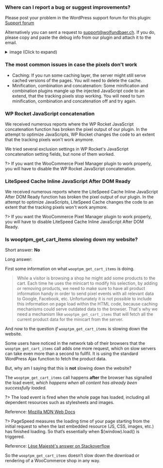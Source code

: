 ### Where can I report a bug or suggest improvements?

Please post your problem in the WordPress support forum for this plugin: [Support forum](https://wordpress.org/support/plugin/woocommerce-google-adwords-conversion-tracking-tag)

Alternatively you can sent a request to [support@wolfundbaer.ch](mailto:support@wolfundbaer.ch). If you do, please copy and paste the debug info from our plugin and attach it to the email. 

<details>
<summary>image (Click to expand)</summary>

![Copy the debug info](_media/copy-debug-info.png)
</details>

### The most common issues in case the pixels don't work

- Caching: If you run some caching layer, the server might still serve cached versions of the pages. You will need to delete the cache.
- Minification, combination and concatenation: Some minification and combination plugins mangle up the injected JavaScript code to an extend, that the tracking pixels stop working. You will need to turn minification, combination and concatenation off and try again. 


### WP Rocket JavaScript concatenation

We received numerous reports where the WP Rocket JavaScript concatenation function has broken the pixel output of our plugin. In the attempt to optimize JavaScripts, WP Rocket changes the code to an extent that the tracking pixels won't work anymore. 
 
We tried several exclusion settings in WP Rocket's JavaScript concatenation setting fields, but none of them worked. 
 
?> If you want the WooCommerce Pixel Manager plugin to work properly, you will have to disable the WP Rocket JavaScript concatenation.

### LiteSpeed Cache Inline JavaScript After DOM Ready

We received numerous reports where the LiteSpeed Cache Inline JavaScript After DOM Ready function has broken the pixel output of our plugin. In the attempt to optimize JavaScripts, LiteSpeed Cache changes the code to an extent that the tracking pixels won't work anymore. 

?> If you want the WooCommerce Pixel Manager plugin to work properly, you will have to disable LiteSpeed Cache Inline JavaScript After DOM Ready.

### Is wooptpm_get_cart_items slowing down my website?

Short answer: **No**

Long answer: 

First some information on what `wooptpm_get_cart_items` is doing. 

> While a visitor is browsing a shop he might add some products to the cart. Each time he uses the minicart to modify his selection, by adding or removing products, we need to make sure to have all product information handy in order to send pixel events with all relevant data to Google, Facebook, etc. Unfortunately it is not possible to include this information on page load within the HTML code, because caching mechanisms could serve outdated data to the browser. That's why we need a mechanism like `wooptpm_get_cart_items` that will fetch all the current product data for the minicart from the server. 

And now to the question *if* `wooptpm_get_cart_items` is slowing down the website. 

Some users have noticed in the network tab of their browsers that the `wooptpm_get_cart_items` call adds one more request, which on slow servers can take even more than a second to fullfil. It is using the standard WordPress Ajax function to fetch the product data. 

But, why am I saying that this is **not** slowing down the website? 

The `wooptpm_get_cart_items` call happens **after** the browser has signalled the load event, *which happens when all content has already been successfully loaded*.

?> The load event is fired when the whole page has loaded, including all dependent resources such as stylesheets and images.

Reference: [Mozilla MDN Web Docs](https://developer.mozilla.org/en-US/docs/Web/API/Window/load_event)

?> PageSpeed measures the loading time of your page starting from the initial request to when the last embedded resource (JS, CSS, images, etc.) has finished loading. So that’s essentially when $(window).load() is triggered.

Reference: [Lèse Majesté's answer on Stackoverflow](https://webmasters.stackexchange.com/a/39512/51846)

So the `wooptpm_get_cart_items` doesn’t slow down the download or rendering of a WooCommerce shop in any way.


